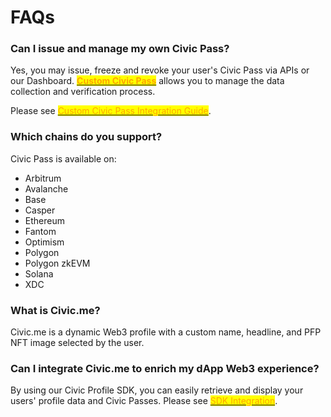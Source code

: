 # FAQs

### Can I issue and manage my own Civic Pass?

Yes, you may issue, freeze and revoke your user's Civic Pass via APIs or our Dashboard. [<mark style="color:orange;">**Custom Civic Pass**</mark>](https://www.civic.com/pricing/) allows you to manage the data collection and verification process.

Please see [<mark style="color:orange;">Custom Civic Pass Integration Guide</mark>](../integration-guides/custom-pass/).



### Which chains do you support?

Civic Pass is available on:

* Arbitrum
* Avalanche
* Base
* Casper
* Ethereum
* Fantom
* Optimism
* Polygon
* Polygon zkEVM
* Solana
* XDC



### What is Civic.me?

Civic.me is a dynamic Web3 profile with a custom name, headline, and PFP NFT image selected by the user.&#x20;



### Can I integrate Civic.me to enrich my dApp Web3 experience?

By using our Civic Profile SDK, you can easily retrieve and display your users' profile data and Civic Passes. Please see [<mark style="color:orange;">SDK Integration</mark>](../integration-guides/civic.me/sdk-integration.md).


